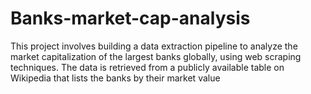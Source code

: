 # Banks-market-cap-analysis
This project involves building a data extraction pipeline to analyze the market capitalization of the largest banks globally, using web scraping techniques. The data is retrieved from a publicly available table on Wikipedia that lists the banks by their market value
